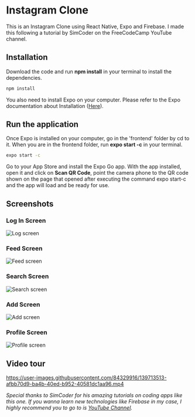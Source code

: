 # Instagram Clone

This is an Instagram Clone using React Native, Expo and Firebase.
I made this following a tutorial by SimCoder on the FreeCodeCamp YouTube channel.

## Installation

Download the code and run **npm install** in your terminal to install the dependencies.

```bash
npm install
```

You also need to install Expo on your computer.
Please refer to the Expo documentation about Installation ([Here](https://docs.expo.dev/get-started/installation/)).

## Run the application

Once Expo is installed on your computer, go in the 'frontend' folder by cd to it.
When you are in the frontend folder, run **expo start -c** in your terminal.

```bash
expo start -c
```

Go to your App Store and install the Expo Go app.
With the app installed, open it and click on **Scan QR Code**, point the camera phone to the QR code shown on the page that opened after executing the command expo start-c and the app will load and be ready for use.

## Screenshots

### Log In Screen
![Log screen](https://user-images.githubusercontent.com/84329916/139712942-7d009d4f-63d9-4fff-8df7-fc70c9b2b270.png)

### Feed Screen
![Feed screen](https://user-images.githubusercontent.com/84329916/139712980-a2353448-86c1-4c12-968f-f44cd51586f0.png)

### Search Screen
![Search screen](https://user-images.githubusercontent.com/84329916/139713014-5631fed3-ef4f-4817-a379-203e3274aedb.png)

### Add Screen
![Add screen](https://user-images.githubusercontent.com/84329916/139713059-5098c1ca-9552-4183-928e-420ed7726458.png)

### Profile Screen
![Profile screen](https://user-images.githubusercontent.com/84329916/139713147-d0efe660-5891-48c2-9583-c1bc60c21f76.png)

## Video tour
https://user-images.githubusercontent.com/84329916/139713513-afbb70d9-ba4b-40ed-b952-40581dc1aa96.mp4



*Special thanks to SimCoder for his amazing tutorials on coding apps like this one. If you wanna learn new technologies like Firebase in my case, I highly recommend you to go to is [YouTube Channel](https://www.youtube.com/c/SimpleCoder).*
